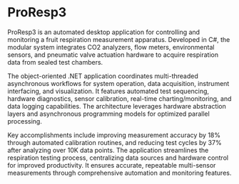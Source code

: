 # ProResp3
ProResp3 is an automated desktop application for controlling and monitoring a fruit respiration measurement apparatus. Developed in C#, the modular system integrates CO2 analyzers, flow meters, environmental sensors, and pneumatic valve actuation hardware to acquire respiration data from sealed test chambers.

The object-oriented .NET application coordinates multi-threaded asynchronous workflows for system operation, data acquisition, instrument interfacing, and visualization. It features automated test sequencing, hardware diagnostics, sensor calibration, real-time charting/monitoring, and data logging capabilities. The architecture leverages hardware abstraction layers and asynchronous programming models for optimized parallel processing.

Key accomplishments include improving measurement accuracy by 18% through automated calibration routines, and reducing test cycles by 37% after analyzing over 10K data points. The application streamlines the respiration testing process, centralizing data sources and hardware control for improved productivity. It ensures accurate, repeatable multi-sensor measurements through comprehensive automation and monitoring features.
